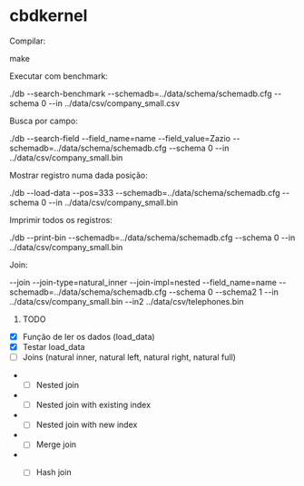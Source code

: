 # cbdkernel

Compilar:

make

Executar com benchmark:

./db --search-benchmark --schemadb=../data/schema/schemadb.cfg --schema 0 --in ../data/csv/company_small.csv

Busca por campo:

./db --search-field --field_name=name --field_value=Zazio  --schemadb=../data/schema/schemadb.cfg --schema 0 --in ../data/csv/company_small.bin

Mostrar registro numa dada posição:

./db --load-data --pos=333 --schemadb=../data/schema/schemadb.cfg --schema 0 --in ../data/csv/company_small.bin 

Imprimir todos os registros:

./db --print-bin --schemadb=../data/schema/schemadb.cfg --schema 0 --in ../data/csv/company_small.bin 

Join:

--join --join-type=natural_inner --join-impl=nested --field_name=name --schemadb=../data/schema/schemadb.cfg --schema 0 --schema2 1 --in ../data/csv/company_small.bin --in2 ../data/csv/telephones.bin






1. TODO
  - [x] Função de ler os dados (load_data)  
  - [x] Testar load_data
  - [ ] Joins (natural inner, natural left, natural right, natural full)
  - - [ ] Nested join
  - - [ ] Nested join with existing index
  - - [ ] Nested join with new index
  - - [ ] Merge join
  - - [ ] Hash join


